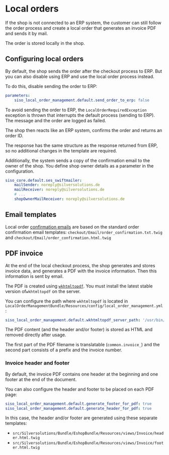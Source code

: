 # Local orders

If the shop is not connected to an ERP system, the customer can still follow the order process
and create a local order that generates an invoice PDF and sends it by mail.

The order is stored locally in the shop.

## Configuring local orders

By default, the shop sends the order after the checkout process to ERP.
But you can also disable using ERP and use the local order process instead.

To do this, disable sending the order to ERP:

``` yaml
parameters:
    siso_local_order_management.default.send_order_to_erp: false
```

To avoid sending the order to ERP, the `LocalOrderRequiredException` exception is thrown that interrupts the default process (sending to ERP).
The message and the order are logged as failed.

The shop then reacts like an ERP system, confirms the order and returns an order ID.

The response has the same structure as the response returned from ERP, so no additional changes in the template are required.

Additionally, the system sends a copy of the confirmation email to the owner of the shop.
You define shop owner details as a parameter in the configuration.

``` yaml
siso_core.default.ses_swiftmailer:
    mailSender: noreply@silversolutions.de
    mailReceiver: noreply@silversolutions.de
    # ...
    shopOwnerMailReceiver: noreply@silversolutions.de
```

## Email templates

Local order [confirmation emails](order_confirmation.md) are based on the standard order confirmation email templates:
`checkout/Email/order_confirmation.txt.twig` and `checkout/Email/order_confirmation.html.twig`

## PDF invoice

At the end of the local checkout process, the shop generates and stores invoice data, and generates a PDF with the invoice information.
Then this information is sent by email.

The PDF is created using [`wkhtmltopdf`](http://wkhtmltopdf.org).
You must install the latest stable version of`wkhtmltopdf` on the server.

You can configure the path where `wkhtmltopdf` is located in `LocalOrderManagementBundle/Resources/config/local_order_management.yml`:

``` yaml
siso_local_order_management.default.wkhtmltopdf_server_path: '/usr/bin/wkhtmltopdf'
```

The PDF content (and the header and/or footer) is stored as HTML and removed directly after usage.

The first part of the PDF filename is translatable (`common.invoice_`) and the second part consists of a prefix and the invoice number.

### Invoice header and footer

By default, the invoice PDF contains one header at the beginning and one footer at the end of the document.

You can also configure the header and footer to be placed on each PDF page:

``` yaml
siso_local_order_management.default.generate_footer_for_pdf: true
siso_local_order_management.default.generate_header_for_pdf: true
```

In this case, the header and/or footer are generated using these separate templates:

- `src/Silversolutions/Bundle/EshopBundle/Resources/views/Invoice/header.html.twig`
- `src/Silversolutions/Bundle/EshopBundle/Resources/views/Invoice/footer.html.twig`
